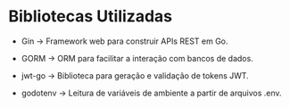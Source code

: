 # Bibliotecas Utilizadas

- Gin -> Framework web para construir APIs REST em Go.

- GORM -> ORM para facilitar a interação com bancos de dados.

- jwt-go -> Biblioteca para geração e validação de tokens JWT.

- godotenv -> Leitura de variáveis de ambiente a partir de arquivos .env.